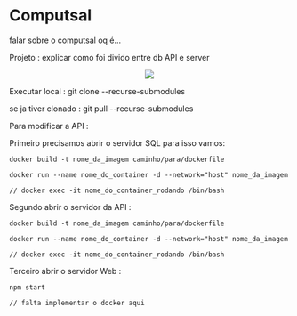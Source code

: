 # Computsal

falar sobre o computsal oq é...

Projeto : explicar como foi divido entre db API e server

<p align="center">
  <img src="https://i.imgur.com/hRZwmfi.png"/>
  <br/>
</p>

Executar local : git clone --recurse-submodules

se ja tiver clonado : git pull --recurse-submodules

Para modificar a API : 

Primeiro precisamos abrir o servidor SQL para isso vamos:

    docker build -t nome_da_imagem caminho/para/dockerfile

    docker run --name nome_do_container -d --network="host" nome_da_imagem

    // docker exec -it nome_do_container_rodando /bin/bash

Segundo abrir o servidor da API :

    docker build -t nome_da_imagem caminho/para/dockerfile

    docker run --name nome_do_container -d --network="host" nome_da_imagem

    // docker exec -it nome_do_container_rodando /bin/bash

Terceiro abrir o servidor Web :

    npm start

    // falta implementar o docker aqui

